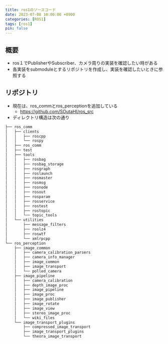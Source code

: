 ```yaml
---
title: ros1のソースコード
date: 2023-07-08 10:00:00 +0900
categories: [ROS1]
tags: [ros1]
pin: false
---
```


## 概要
- ros１でPublisherやSubscriber、カメラ周りの実装を確認したい時がある
- 各実装をsubmoduleとするリポジトリを作成し、実装を確認したいときに参照する

## リポジトリ
- 現在は、ros_commとros_perceptionを追加している
    - https://github.com/SOutaHI/ros_src
- ディレクトリ構造は次の通り

``` bash
├── ros_comm
│   ├── clients
│   │   ├── roscpp
│   │   └── rospy
│   ├── ros_comm
│   ├── test
│   ├── tools
│   │   ├── rosbag
│   │   ├── rosbag_storage
│   │   ├── rosgraph
│   │   ├── roslaunch
│   │   ├── rosmaster
│   │   ├── rosmsg
│   │   ├── rosnode
│   │   ├── rosout
│   │   ├── rosparam
│   │   ├── rosservice
│   │   ├── rostest
│   │   ├── rostopic
│   │   └── topic_tools
│   └── utilities
│       ├── message_filters
│       ├── roslz4
│       ├── roswtf
│       └── xmlrpcpp
└── ros_perception
    ├── image_common
    │   ├── camera_calibration_parsers
    │   ├── camera_info_manager
    │   ├── image_common
    │   ├── image_transport
    │   └── polled_camera
    ├── image_pipeline
    │   ├── camera_calibration
    │   ├── depth_image_proc
    │   ├── image_pipeline
    │   ├── image_proc
    │   ├── image_publisher
    │   ├── image_rotate
    │   ├── image_view
    │   ├── stereo_image_proc
    │   └── wiki_files
    └── image_transport_plugins
        ├── compressed_image_transport
        ├── image_transport_plugins
        └── theora_image_transport


```